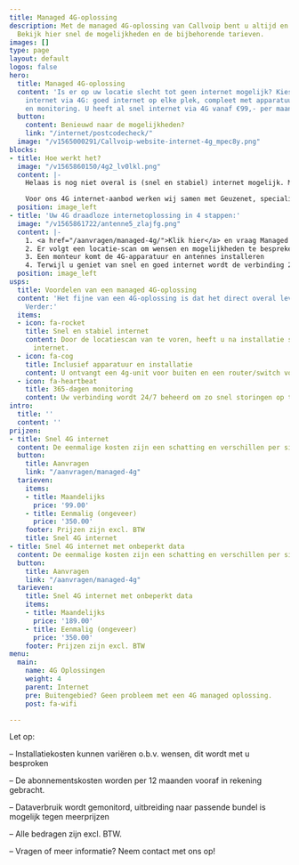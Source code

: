 ```yaml
---
title: Managed 4G-oplossing
description: Met de managed 4G-oplossing van Callvoip bent u altijd en overal bereikbaar.
  Bekijk hier snel de mogelijkheden en de bijbehorende tarieven.
images: []
type: page
layout: default
logos: false
hero:
  title: Managed 4G-oplossing
  content: 'Is er op uw locatie slecht tot geen internet mogelijk? Kies dan voor draadloos
    internet via 4G: goed internet op elke plek, compleet met apparatuur, installatie
    en monitoring. U heeft al snel internet via 4G vanaf €99,- per maand. '
  button:
    content: Benieuwd naar de mogelijkheden?
    link: "/internet/postcodecheck/"
  image: "/v1565000291/Callvoip-website-internet-4g_mpec8y.png"
blocks:
- title: Hoe werkt het?
  image: "/v1565860150/4g2_lv0lkl.png"
  content: |-
    Helaas is nog niet overal is (snel en stabiel) internet mogelijk. Mobiel internet via 4G is dan dé perfecte oplossing. 4G staat voor de vierde generatie mobiele telecommunicatie en maakt snel internet door de lucht mogelijk. De Managed 4G-oplossing van Callvoip biedt een gebruiksklare verbinding: apparatuur, installatie, en de gewenste hoeveelheid data. Ook wordt uw verbinding 24/7 beheerd om storingen snel op te lossen.

    Voor ons 4G internet-aanbod werken wij samen met Geuzenet, specialist in aanleg en beheer van 4G verbindingen. Veel bedrijven in heel Nederland werden reeds door hen van 4G internet voorzien.
  position: image_left
- title: 'Uw 4G draadloze internetoplossing in 4 stappen:'
  image: "/v1565861722/antenne5_zlajfg.png"
  content: |-
    1. <a href="/aanvragen/managed-4g/">Klik hier</a> en vraag Managed 4G internet aan
    2. Er volgt een locatie-scan om wensen en mogelijkheden te bespreken
    3. Een monteur komt de 4G-apparatuur en antennes installeren
    4. Terwijl u geniet van snel en goed internet wordt de verbinding 24/7 gemonitord
  position: image_left
usps:
  title: Voordelen van een managed 4G-oplossing
  content: 'Het fijne van een 4G-oplossing is dat het direct overal leverbaar is.
    Verder:'
  items:
  - icon: fa-rocket
    title: Snel en stabiel internet
    content: Door de locatiescan van te voren, heeft u na installatie snel & stabiel
      internet.
  - icon: fa-cog
    title: Inclusief apparatuur en installatie
    content: U ontvangt een 4g-unit voor buiten en een router/switch voor binnen.
  - icon: fa-heartbeat
    title: 365-dagen monitoring
    content: Uw verbinding wordt 24/7 beheerd om zo snel storingen op te lossen.
intro:
  title: ''
  content: ''
prijzen:
- title: Snel 4G internet
  content: De eenmalige kosten zijn een schatting en verschillen per situatie.
  button:
    title: Aanvragen
    link: "/aanvragen/managed-4g"
  tarieven:
    items:
    - title: Maandelijks
      price: '99.00'
    - title: Eenmalig (ongeveer)
      price: '350.00'
    footer: Prijzen zijn excl. BTW
    title: Snel 4G internet
- title: Snel 4G internet met onbeperkt data
  content: De eenmalige kosten zijn een schatting en verschillen per situatie.
  button:
    title: Aanvragen
    link: "/aanvragen/managed-4g"
  tarieven:
    title: Snel 4G internet met onbeperkt data
    items:
    - title: Maandelijks
      price: '189.00'
    - title: Eenmalig (ongeveer)
      price: '350.00'
    footer: Prijzen zijn excl. BTW
menu:
  main:
    name: 4G Oplossingen
    weight: 4
    parent: Internet
    pre: Buitengebied? Geen probleem met een 4G managed oplossing.
    post: fa-wifi

---
```

Let op: 

– Installatiekosten kunnen variëren o.b.v. wensen, dit wordt met u besproken 

– De abonnementskosten worden per 12 maanden vooraf in rekening gebracht. 

– Dataverbruik wordt gemonitord, uitbreiding naar passende bundel is mogelijk tegen meerprijzen 

– Alle bedragen zijn excl. BTW. 

– Vragen of meer informatie? Neem contact met ons op!